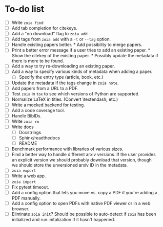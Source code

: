 # To-do list

* [ ] Write `zoia find`
* [ ] Add tab completion for citekeys.
* [ ] Add a "no download" flag to `zoia add`
* [ ] Add tags from `zoia add` with a `-t` or `--tag` option.
* [ ] Handle existing papers better.
        * Add possibility to merge papers.
* [ ] Print a better error message if a user tries to add an existing paper.
        * Show the citekey of the existing paper.
        * Possibly update the metadata if there is more to be found.
* [ ] Add a way to try re-downloading an existing paper.
* [ ] Add a way to specify various kinds of metadata when adding a paper.
    * [ ] Specify the entry type (article, book, etc.)
* [ ] Update the metadata if the tags change in `zoia note`.
* [ ] Add papers from a URL to a PDF.
* [ ] Test `zoia` in `tox` to see which versions of Python are supported.
* [ ] Normalize LaTeX in titles.  (Convert \textendash, etc.)
* [ ] Write a mocked backend for testing.
* [ ] Add a code coverage tool.
* [ ] Handle BibIDs.
* [ ] Write `zoia rm`
* [ ] Write docs
    * [ ] Docstrings
    * [ ] Sphinx/readthedocs
    * [ ] README
* [ ] Benchmark performance with libraries of various sizes.
* [ ] Find a better way to handle different arxiv versions.
        If the user provides an explicit version we should probably download
        that version, though we should store the unversioned arxiv ID in the
        metadata.
* [ ] `zoia export`
* [ ] Write a web app.
* [ ] `zoia import`
* [ ] Fix pytest timeout.
* [ ] Add a config option that lets you move vs. copy a PDF if you're adding a
      PDF manually.
* [ ] Add a config option to open PDFs with native PDF viewer or in a web
      browser.
* [ ] Eliminate `zoia init`?  Should be possible to auto-detect if `zoia` has
      been initialized and run initalization if it hasn't happened.
